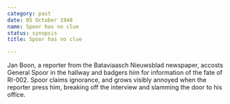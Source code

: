 ```yaml
---
category: past
date: 05 October 1948
name: Spoor has no clue
status: synopsis
title: Spoor has no clue

---
```

Jan Boon, a reporter from the Bataviaasch Nieuwsblad newspaper,
accosts General Spoor in the hallway and badgers him for information of
the fate of RI-002. Spoor claims ignorance, and grows visibly annoyed
when the reporter press him, breaking off the interview and slamming the
door to his office.
